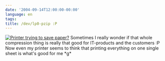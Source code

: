 ```yaml
---
date: '2004-09-14T12:00:00-00:00'
language: en
tags:
title: /dev/lp0-pzip :P
---
```


<p><a href="http://weblog.zerokspot.com/wp-content/printercompression.jpg" class="left"><img src="http://weblog.zerokspot.com/wp-content/printercompression.small.jpg" alt="Printer trying to save paper?"/></a> Sometimes I really wonder if that whole compression thing is really that good for IT-products and the customers :P Now even my printer seems to think that printing everything on one single sheet is what's good for me *g*</p>
